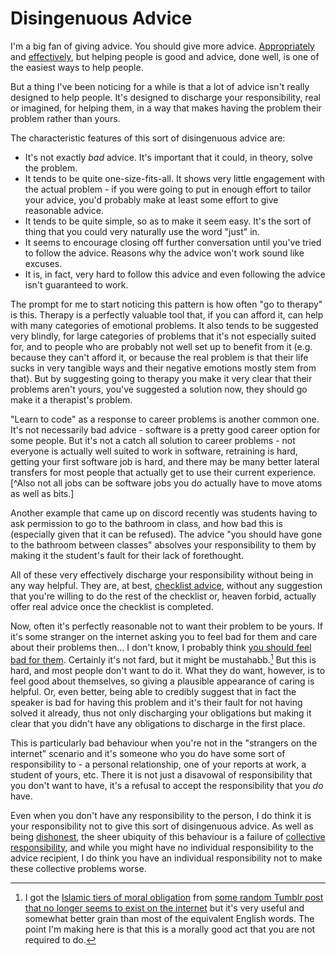 # Disingenuous Advice

I'm a big fan of giving advice. You should give more advice. [Appropriately](https://notebook.drmaciver.com/posts/2021-07-17-14:20.html) and [effectively](https://drmaciver.substack.com/p/how-to-give-good-advice),
but helping people is good and advice, done well, is one of the easiest ways to help people.

But a thing I've been noticing for a while is that a lot of advice isn't really designed to help people. It's designed to discharge your responsibility, real or imagined, for helping them, in a way that makes having the problem their problem rather than yours.

The characteristic features of this sort of disingenuous advice are:

* It's not exactly *bad* advice. It's important that it could, in theory, solve the problem.
* It tends to be quite one-size-fits-all. It shows very little engagement with the actual problem - if you were going to put in enough effort to tailor your advice, you'd probably make at least some effort to give reasonable advice.
* It tends to be quite simple, so as to make it seem easy. It's the sort of thing that you could very naturally use the word "just" in.
* It seems to encourage closing off further conversation until you've tried to follow the advice. Reasons why the advice won't work sound like excuses.
* It is, in fact, very hard to follow this advice and even following the advice isn't guaranteed to work.

The prompt for me to start noticing this pattern is how often "go to therapy" is this. Therapy is a perfectly valuable tool that, if you can afford it, can help with many categories of emotional problems. It also tends to be suggested very blindly, for large categories of problems that it's not especially suited for, and to people who are probably not well set up to benefit from it (e.g. because they can't afford it, or because the real problem is that their life sucks in very tangible ways and their negative emotions mostly stem from that). But by suggesting going to therapy you make it very clear that their problems aren't yours, you've suggested a solution now, they should go make it a therapist's problem.

"Learn to code" as a response to career problems is another common one. It's not necessarily bad advice - software is a pretty good career option for some people. But it's not a catch all solution to career problems - not everyone is actually well suited to work in software, retraining is hard, getting your first software job is hard, and there may be many better lateral transfers for most people that actually get to use their current experience.[^Also not all jobs can be software jobs you do actually have to move atoms as well as bits.]

Another example that came up on discord recently was students having to ask permission to go to the bathroom in class, and how bad this is (especially given that it can be refused). The advice "you should have gone to the bathroom between classes" absolves your responsibility to them by making it the student's fault for their lack of forethought.

All of these very effectively discharge your responsibility without being in any way helpful. They are, at best, [checklist advice](https://drmaciver.substack.com/i/39151933/checklist-advice), without any suggestion that you're willing to do the rest of the checklist or, heaven forbid, actually offer real advice once the checklist is completed.

Now, often it's perfectly reasonable not to want their problem to be yours. If it's some stranger on the internet asking you to feel bad for them and care about their problems then... I don't know, I probably think [you should feel bad for them](https://notebook.drmaciver.com/posts/2022-01-23-13:27.html). Certainly it's not fard, but it might be mustahabb.[^islam] But this is hard, and most people don't want to do it. What they do want, however, is to feel good about themselves, so giving a plausible appearance of caring is helpful. Or, even better, being able to credibly suggest that in fact the speaker is bad for having this problem and it's their fault for not having solved it already, thus not only discharging your obligations but making it clear that you didn't have any obligations to discharge in the first place.

[^islam]: I got the [Islamic tiers of moral obligation](https://en.wikipedia.org/wiki/Fard) from [some random Tumblr post that no longer seems to exist on the internet](/images/islamic-moral-tiers.webp) but it's very useful and somewhat better grain than most of the equivalent English words. The point I'm making here is that this is a morally good act that you are not required to do.

This is particularly bad behaviour when you're not in the "strangers on the internet" scenario and it's someone who you do have some sort of responsibility to - a personal relationship, one of your reports at work, a student of yours, etc. There it is not just a disavowal of responsibility that you don't want to have, it's a refusal to accept the responsibility that you *do* have.

Even when you don't have any responsibility to the person, I do think it is your responsibility not to give this sort of disingenuous advice. As well as being [dishonest](https://notebook.drmaciver.com/posts/2024-01-04-10:02.html), the sheer ubiquity of this behaviour is a failure of [collective responsibility](https://notebook.drmaciver.com/posts/2020-03-07-14:34.html), and while you might have no individual responsibility to the advice recipient, I do think you have an individual responsibility not to make these collective problems worse.
